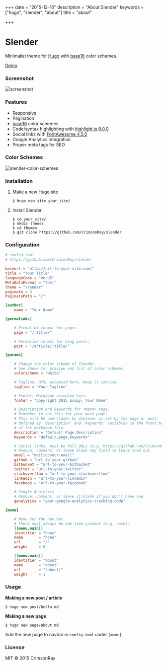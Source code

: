 +++
date = "2015-12-16"
description = "About Slender"
keywords = ["hugo", "slender", "about"]
title = "about"

+++

Slender
=======

Minimalist theme for [Hugo](http://gohugo.io/) with [base16](https://github.com/chriskempson/base16) color schemes.

[Demo](https://crimsonray.github.io/slender)

### Screenshot

![screenshot](slender/images/screenshot.png)

### Features

* Responsive
* Pagination
* [base16](https://github.com/chriskempson/base16) color schemes
* Code/syntax highlighting with [highlight.js 9.0.0](https://highlightjs.org/)
* Social links with [FontAwesome 4.5.0](https://fortawesome.github.io/Font-Awesome/)
* Google Analytics integration
* Proper meta tags for SEO

### Color Schemes

![slender-color-schemes](slender/images/slender-color-schemes.png)

### Installation

1. Make a new Hugo site

    ```none
    $ hugo new site your_site/
    ```

2. Install Slender

    ```none
    $ cd your_site/
    $ mkdir themes
    $ cd themes
    $ git clone https://github.com/CrimsonRay/slender
    ```

### Configuration

```toml
# config.toml
# https://github.com/CrimsonRay/slender

baseurl = "http://url-to-your-site.com/"
title = "Your Title"
languageCode = "en-US"
MetaDataFormat = "toml"
theme = "slender"
paginate = 3
PaginatePath = "/"

[author]
    name = "Your Name"

[permalinks]

    # Permalink format for pages.
    page = "/:title/"

    # Permalink format for blog posts.
    post = "/article/:title/"

[params]

    # Change the color scheme of Slender.
    # See above for preview and list of color schemes.
    colorscheme = "white"

    # Tagline; HTML accepted here. Keep it concise.
    tagline = "Your Tagline"

    # Footer; Markdown accepted here.
    footer = "Copyright 2015 &copy; Your Name"

    # Description and keywords for <meta> tags.
    # Remember to set this for your main page.
    # This will be overridden by whatever is set by the page or post,
    # defined by `description` and `keywords` variables in the front matter
    # of the markdown file.
    description = "Default Page Description"
    keywords = "default,page,keywords"

    # Social links, must be full URLs (e.g. https://github.com/CrimsonRay/).
    # Remove, comment, or leave blank any field to leave them out.
    email = "mailto:your-email"
    github = "url-to-your-github"
    bitbucket = "url-to-your-bitbucket"
    twitter = "url-to-your-twitter"
    stackoverflow = "url-to-your-stackoverflow"
    linkedin = "url-to-your-linkedin"
    facebook = "url-to-your-facebook"

    # Google Analytics
    # Remove, comment, or leave it blank if you don't have one.
    ganalytics = "your-google-analytics-tracking-code"

[menu]

    # Menu for the nav bar.
    # There must always be one item present (e.g. home).
    [[menu.main]]
    identifier = "home"
    name       = "home"
    url        = "/"
    weight     = 0

    [[menu.main]]
    identifier = "about"
    name       = "about"
    url        = "/about/"
    weight     = 1
```

### Usage 

**Making a new post / article**

```none
$ hugo new post/hello.md
```

**Making a new page**

```none
$ hugo new page/about.md
```

Add the new page to navbar in `config.toml` under `[menu]`.

### License

MIT &copy; 2015 CrimsonRay